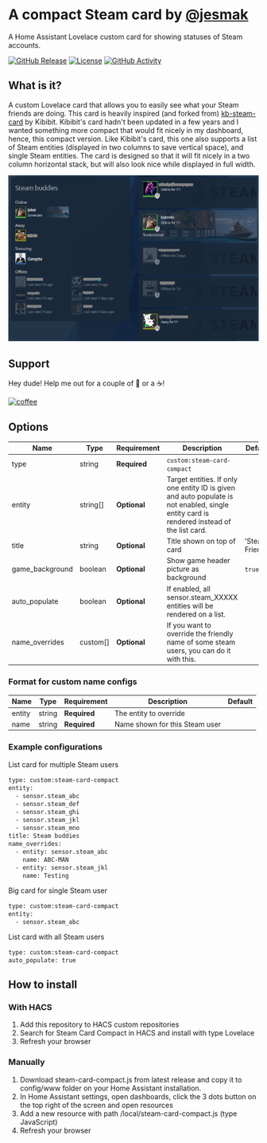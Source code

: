 # A compact Steam card by [@jesmak](https://www.github.com/jesmak)

A Home Assistant Lovelace custom card for showing statuses of Steam accounts.

[![GitHub Release][releases-shield]][releases]
[![License][license-shield]](LICENSE.md)
[![GitHub Activity][commits-shield]][commits]

## What is it?

A custom Lovelace card that allows you to easily see what your Steam friends are doing. This card is heavily inspired (and forked from) [kb-steam-card](https://github.com/Kibibit/kb-steam-card) by Kibibit. Kibibit's card hadn't been updated in a few years and I wanted something more compact that would fit nicely in my dashboard, hence, this compact version. Like Kibibit's card, this one also supports a list of Steam entities (displayed in two columns to save vertical space), and single Steam entities. The card is designed so that it will fit nicely in a two column horizontal stack, but will also look nice while displayed in full width.

![image](steam_card.png)

## Support

Hey dude! Help me out for a couple of :beers: or a :coffee:!

[![coffee](https://www.buymeacoffee.com/assets/img/custom_images/black_img.png)](https://www.buymeacoffee.com/jesmak)

## Options

| Name                       | Type     | Requirement  | Description                                             | Default             |
| -------------------------- | -------- | ------------ | ------------------------------------------------------- | ------------------- |
| type                       | string   | **Required** | `custom:steam-card-compact`                             |                     |
| entity                     | string[] | **Optional** | Target entities. If only one entity ID is given and auto populate is not enabled, single entity card is rendered instead of the list card. |                     |
| title                      | string   | **Optional** | Title shown on top of card                              | 'Steam Friends'     |
| game_background            | boolean  | **Optional** | Show game header picture as background                  | `true`              |
| auto_populate              | boolean  | **Optional** | If enabled, all sensor.steam_XXXXX entities will be rendered on a list. |               |
| name_overrides             | custom[] | **Optional** | If you want to override the friendly name of some steam users, you can do it with this. |               |

### Format for custom name configs

| Name                     | Type     | Requirement  | Description                                        | Default             |
| ------------------------ | -------- | ------------ | ---------------------------------------------------| ------------------- |
| entity                   | string   | **Required** | The entity to override                             |                     |
| name                     | string   | **Required** | Name shown for this Steam user                     |                     |

### Example configurations


List card for multiple Steam users
```
type: custom:steam-card-compact
entity:
  - sensor.steam_abc
  - sensor.steam_def
  - sensor.steam_ghi
  - sensor.steam_jkl
  - sensor.steam_mno
title: Steam buddies
name_overrides:
  - entity: sensor.steam_abc
    name: ABC-MAN
  - entity: sensor.steam_jkl
    name: Testing
```

Big card for single Steam user
```
type: custom:steam-card-compact
entity:
  - sensor.steam_abc
```

List card with all Steam users
```
type: custom:steam-card-compact
auto_populate: true
```

## How to install

### With HACS

1. Add this repository to HACS custom repositories
2. Search for Steam Card Compact in HACS and install with type Lovelace
3. Refresh your browser

### Manually

1. Download steam-card-compact.js from latest release and copy it to config/www folder on your Home Assistant installation.
2. In Home Assistant settings, open dashboards, click the 3 dots button on the top right of the screen and open resources
3. Add a new resource with path /local/steam-card-compact.js (type JavaScript)
4. Refresh your browser

[commits-shield]: https://img.shields.io/github/commit-activity/y/jesmak/steam-card-compact.svg?style=for-the-badge
[commits]: https://github.com/jesmak/steam-card-compact/commits/main
[license-shield]: https://img.shields.io/github/license/jesmak/steam-card-compact.svg?style=for-the-badge
[releases-shield]: https://img.shields.io/github/release/jesmak/steam-card-compact.svg?style=for-the-badge
[releases]: https://github.com/jesmak/steam-card-compact/releases
